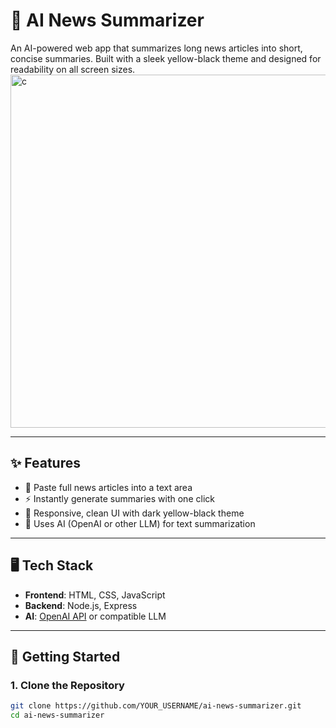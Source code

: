 # 🧠 AI News Summarizer

An AI-powered web app that summarizes long news articles into short, concise summaries. Built with a sleek yellow-black theme and designed for readability on all screen sizes.
 <img width="1359" height="565" alt="c" src="https://github.com/user-attachments/assets/902a3497-7fbe-4f61-8470-48665f4a809b" />

---

## ✨ Features

- 📝 Paste full news articles into a text area
- ⚡ Instantly generate summaries with one click
- 🖤 Responsive, clean UI with dark yellow-black theme
- 🧠 Uses AI (OpenAI or other LLM) for text summarization

---

## 🖥️ Tech Stack

- **Frontend**: HTML, CSS, JavaScript
- **Backend**: Node.js, Express
- **AI**: [OpenAI API](https://platform.openai.com/) or compatible LLM

---

## 🚀 Getting Started

### 1. Clone the Repository

```bash
git clone https://github.com/YOUR_USERNAME/ai-news-summarizer.git
cd ai-news-summarizer
